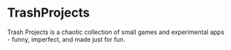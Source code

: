 # TrashProjects
Trash Projects is a chaotic collection of small games and experimental apps - funny, imperfect, and made just for fun.
